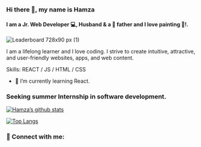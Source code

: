 ### Hi there 👋, my name is Hamza
#### I am a Jr. Web Developer 💻, Husband & a 👲 father and I love painting 🎨!.
![Leaderboard 728x90 px (1)](https://user-images.githubusercontent.com/96953205/169472465-864879cc-df4e-4aac-be7a-4d98eb0dbd27.jpeg)

I am a lifelong learner and I love coding. I strive to create intuitive, attractive, and user-friendly websites, apps, and web content. 

Skills: REACT / JS / HTML / CSS

- 🔭 I’m currently learning React. 
### Seeking summer Internship in software development.


[![Hamza’s github stats](https://github-readme-stats.vercel.app/api?username=gcteamdev)](https://github.com/gcteamdev)

[![Top Langs](https://github-readme-stats.vercel.app/api/top-langs/?username=gcteamdev&layout=compact)](https://github.com/gcteamdev)

### 🤝 Connect with me: 





